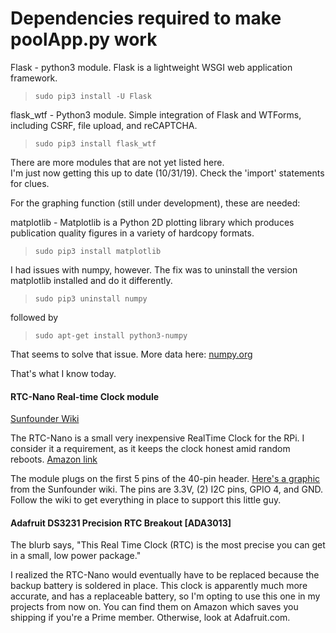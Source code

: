 # Dependencies required to make poolApp.py work

Flask - python3 module.  Flask is a lightweight WSGI web application framework.

>```sudo pip3 install -U Flask```

flask_wtf - Python3 module.  Simple integration of Flask and WTForms, including CSRF, file upload, and reCAPTCHA.

>```sudo pip3 install flask_wtf```

There are more modules that are not yet listed here.  
I'm just now getting this up to date (10/31/19).  Check the 'import' statements for clues.

For the graphing function (still under development), these are needed:

matplotlib - Matplotlib is a Python 2D plotting library which produces publication quality figures in a variety of hardcopy formats.

>```sudo pip3 install matplotlib```

I had issues with numpy, however.  The fix was to uninstall the version matplotlib installed and do it differently.

>```sudo pip3 uninstall numpy```

followed by

>```sudo apt-get install python3-numpy```

That seems to solve that issue.  More data here: [numpy.org](https://numpy.org/devdocs/user/troubleshooting-importerror.html)

That's what I know today.

#### RTC-Nano Real-time Clock module

[Sunfounder Wiki](http://wiki.sunfounder.cc/index.php?title=RTC-Nano )

The RTC-Nano is a small very inexpensive RealTime Clock for the RPi.  I consider it a requirement, as it keeps the clock honest amid random reboots.  [Amazon link](https://www.amazon.com/gp/product/B00HF4NUSS/ref=ppx_yo_dt_b_search_asin_title?ie=UTF8&psc=1)

The module plugs on the first 5 pins of the 40-pin header.  [Here's a graphic](./Pics/Rtc_raspberry.png) from the Sunfounder wiki. The pins are 3.3V, (2) I2C pins, GPIO 4, and GND.  Follow the wiki to get everything in place to support this little guy.

#### Adafruit DS3231 Precision RTC Breakout [ADA3013]

The blurb says, "This Real Time Clock (RTC) is the most precise you can get in a small, low power package."

I realized the RTC-Nano would eventually have to be replaced because the backup battery is soldered in place.  This clock is apparently much more accurate, and has a replaceable battery, so I'm opting to use this one in my projects from now on.  You can find them on Amazon which saves you shipping if you're a Prime member.  Otherwise, look at Adafruit.com.

